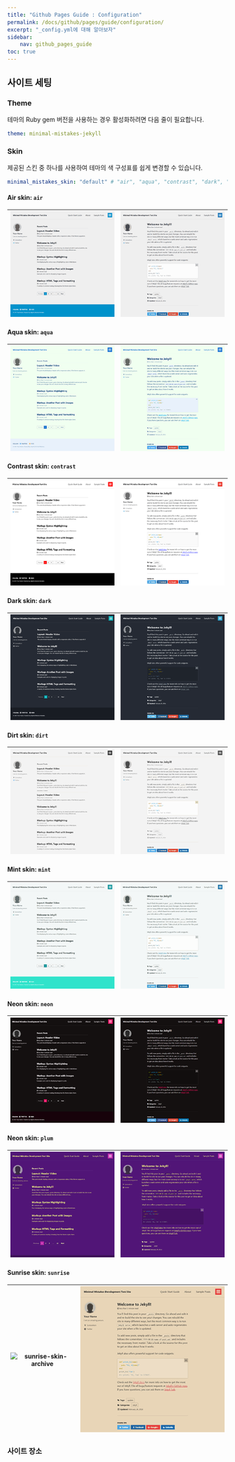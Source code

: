 ```yaml
---
title: "Github Pages Guide : Configuration"
permalink: /docs/github/pages/guide/configuration/
excerpt: "_config.yml에 대해 알아보자"
sidebar:
    nav: github_pages_guide
toc: true
---
```


## 사이트 세팅

### Theme

테마의 Ruby gem 버전을 사용하는 경우 활성화하려면 다음 줄이 필요합니다.

```yaml
theme: minimal-mistakes-jekyll
```

### Skin

제공된 스킨 중 하나를 사용하여 테마의 색 구성표를 쉽게 변경할 수 있습니다.

```yaml
minimal_mistakes_skin: "default" # "air", "aqua", "contrast", "dark", "dirt", "neon", "mint", "plum", "sunrise"
```

#### Air skin: `air`

![air-skin-archive](../../../assets/images/air-skin-archive.png)|![air-skin-post](../../../assets/images/air-skin-post.png)
--|--

#### Aqua skin: `aqua`

![aqua-skin-archive](../../../assets/images/aqua-skin-archive.png)|![aqua-skin-post](../../../assets/images/aqua-skin-post.png)
--|--

#### Contrast skin: `contrast`

![contrast-skin-archive](../../../assets/images/contrast-skin-archive.png)|![contrast-skin-post](../../../assets/images/contrast-skin-post.png)
--|--

#### Dark skin: `dark`

![dark-skin-archive](../../../assets/images/dark-skin-archive.png)|![dark-skin-post](../../../assets/images/dark-skin-post.png)
--|--

#### Dirt skin: `dirt`

![dirt-skin-archive](../../../assets/images/dirt-skin-archive.png)|![dirt-skin-post](../../../assets/images/dirt-skin-post.png)
--|--

#### Mint skin: `mint`

![mint-skin-archive](../../../assets/images/mint-skin-archive.png)|![mint-skin-post](../../../assets/images/mint-skin-post.png)
--|--

#### Neon skin: `neon`

![neon-skin-archive](../../../assets/images/neon-skin-archive.png)|![neon-skin-post](../../../assets/images/neon-skin-post.png)
--|--

#### Neon skin: `plum`

![plum-skin-archive](../../../assets/images/plum-skin-archive.png)|![plum-skin-post](../../../assets/images/plum-skin-post.png)
--|--

#### Sunrise skin: `sunrise`

![sunrise-skin-archive](../../../assets/images/sunrise-skin-archive.pngse)|![sunrise-skin-post](../../../assets/images/sunrise-skin-post.png)
--|--

### 사이트 장소
